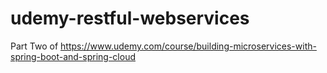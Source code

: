 # udemy-restful-webservices
Part Two of https://www.udemy.com/course/building-microservices-with-spring-boot-and-spring-cloud
